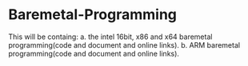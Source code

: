 # Baremetal-Programming
This will be containg:
a. the intel 16bit, x86 and x64 baremetal programming(code and document and online links).
b. ARM baremetal programming(code and document and online links).
